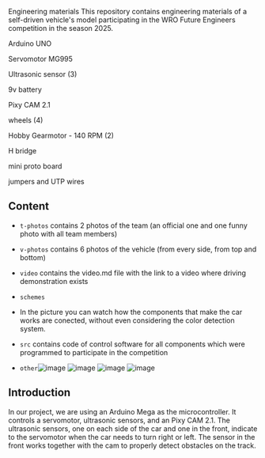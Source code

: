 Engineering materials
This repository contains engineering materials of a self-driven vehicle's model participating in the WRO Future Engineers competition in the season 2025.

Arduino UNO

Servomotor MG995

Ultrasonic sensor (3)

9v battery

Pixy CAM 2.1

wheels (4)

Hobby Gearmotor - 140 RPM (2)

H bridge

mini proto board 

jumpers and UTP wires 


## Content

* `t-photos` contains 2 photos of the team (an official one and one funny photo with all team members)

* `v-photos` contains 6 photos of the vehicle (from every side, from top and bottom)
* `video` contains the video.md file with the link to a video where driving demonstration exists
* `schemes` 

* In the picture you can watch how the components that make the car works are conected, without even considering the color detection system.

* `src` contains code of control software for all components which were programmed to participate in the competition

* `other`![image](https://github.com/megasinser/CJL/assets/172218545/e6488643-3f07-460e-a66f-e38325339d0d) ![image](https://github.com/user-attachments/assets/6e243d78-3869-4b53-bc42-f2f5fd387e43) ![image](https://github.com/user-attachments/assets/23edb311-b0f5-40d5-b48f-c3643c94289a) ![image](https://github.com/user-attachments/assets/1b01f0b2-553e-4a33-8957-078d3880ced6)








## Introduction

In our project, we are using an Arduino Mega as the microcontroller. It controls a servomotor, ultrasonic sensors, and an Pixy CAM 2.1. The ultrasonic sensors, one on each side of the car and one in the front, indicate to the servomotor when the car needs to turn right or left. The sensor in the front works together with the cam to properly detect obstacles on the track. 



